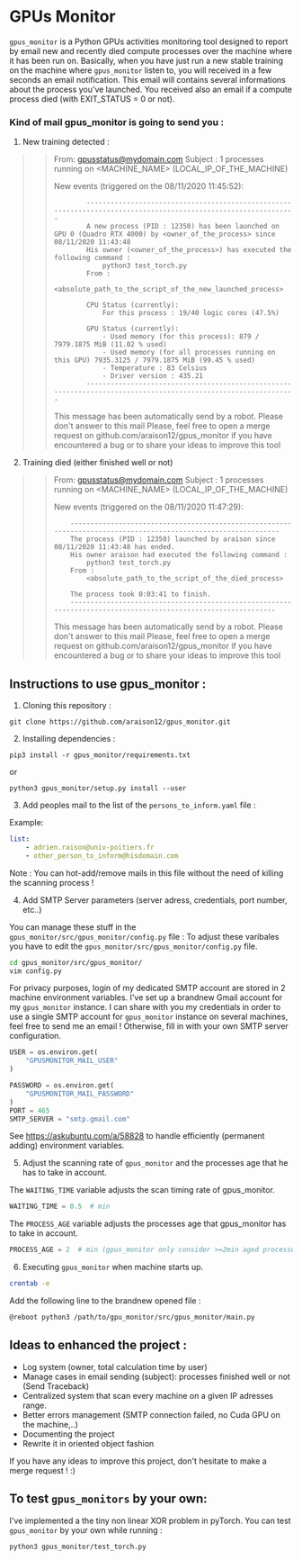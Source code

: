 # GPUs Monitor



`gpus_monitor` is a Python GPUs activities monitoring tool designed to report by email new and recently died compute processes over the machine where it has been run on.
Basically, when you have just run a new stable training on the machine where `gpus_monitor` listen to, you will received in a few seconds an email notification. This email will contains several informations about the process you've launched.
You received also an email if a compute process died (with EXIT_STATUS = 0 or not).


### Kind of mail gpus_monitor is going to send you :

1. New training detected :

>> From: <gpusstatus@mydomain.com>
>> Subject : 1 processes running on <MACHINE_NAME> (LOCAL_IP_OF_THE_MACHINE)
>> 
>> New events (triggered on the 08/11/2020 11:45:52):
>> 
>>             ---------------------------------------------------------------------------------------------------------------
>>             A new process (PID : 12350) has been launched on GPU 0 (Quadro RTX 4000) by <owner_of_the_process> since 08/11/2020 11:43:48
>>             His owner (<owner_of_the_process>) has executed the following command :
>>                 python3 test_torch.py
>>             From :
>>                 <absolute_path_to_the_script_of_the_new_launched_process>
>>             
>>             CPU Status (currently):
>>                 For this process : 19/40 logic cores (47.5%)
>>             
>>             GPU Status (currently):
>>                 - Used memory (for this process): 879 / 7979.1875 MiB (11.02 % used)
>>                 - Used memory (for all processes running on this GPU) 7935.3125 / 7979.1875 MiB (99.45 % used)
>>                 - Temperature : 83 Celsius
>>                 - Driver version : 435.21
>>             ---------------------------------------------------------------------------------------------------------------
>>             
>>             
>>         
>> This message has been automatically send by a robot. Please don't answer to this mail
>> Please, feel free to open a merge request on github.com/araison12/gpus_monitor if you have encountered a bug or to share your ideas to improve this tool


2. Training died (either finished well or not)
>> From: <gpusstatus@mydomain.com>
>> Subject : 1 processes running on <MACHINE_NAME> (LOCAL_IP_OF_THE_MACHINE)
>> 
>> New events (triggered on the 08/11/2020 11:47:29):
>> 
>>         ---------------------------------------------------------------------------------------------------------------
>>         The process (PID : 12350) launched by araison since 08/11/2020 11:43:48 has ended.
>>         His owner araison had executed the following command :
>>             python3 test_torch.py
>>         From :
>>             <absolute_path_to_the_script_of_the_died_process>
>>         
>>         The process took 0:03:41 to finish.
>>         --------------------------------------------------------------------------------------------------------------
>>     
>> This message has been automatically send by a robot. Please don't answer to this mail
>> Please, feel free to open a merge request on github.com/araison12/gpus_monitor if you have encountered a bug or to share your ideas to improve this tool      


## Instructions to use gpus_monitor :


1. Cloning this repository :

`git clone https://github.com/araison12/gpus_monitor.git`

2. Installing dependencies :

`pip3 install -r gpus_monitor/requirements.txt`

or

`python3 gpus_monitor/setup.py install --user`

3. Add peoples mail to the list of the `persons_to_inform.yaml` file :

Example:

```yaml
list:  
	- adrien.raison@univ-poitiers.fr
	- other_person_to_inform@hisdomain.com
```
	
	

Note : You can hot-add/remove mails in this file without the need of killing the scanning process !

4. Add SMTP Server parameters (server adress, credentials, port number, etc..)

You can manage these stuff in the `gpus_monitor/src/gpus_monitor/config.py` file :
To adjust these varibales you have to edit the `gpus_monitor/src/gpus_monitor/config.py` file.

```bash
cd gpus_monitor/src/gpus_monitor/
vim config.py
```


For privacy purposes, login of my dedicated SMTP account are stored in 2 machine environment variables. I've set up a brandnew Gmail account for my `gpus_monitor` instance. I can share with you my credentials in order to use a single SMTP account for `gpus_monitor` instance on several machines, feel free to send me an email !
Otherwise, fill in with your own SMTP server configuration.


```python
USER = os.environ.get(
    "GPUSMONITOR_MAIL_USER"
)  

PASSWORD = os.environ.get(
    "GPUSMONITOR_MAIL_PASSWORD"
) 
PORT = 465
SMTP_SERVER = "smtp.gmail.com"
```

See https://askubuntu.com/a/58828 to handle efficiently (permanent adding) environment variables.

5. Adjust the scanning rate of `gpus_monitor` and the processes age that he has to take in account.


The `WAITING_TIME` variable adjusts the scan timing rate of gpus_monitor.

```python
WAITING_TIME = 0.5  # min
```

The `PROCESS_AGE`  variable adjusts the processes age that gpus_monitor has to take in account.

```python
PROCESS_AGE = 2  # min (gpus_monitor only consider >=2min aged processes)
```

6. Executing `gpus_monitor` when machine starts up.

```bash
crontab -e
```
Add the following line to the brandnew opened file :

```bash
@reboot python3 /path/to/gpu_monitor/src/gpus_monitor/main.py
```

## Ideas to enhanced the project :

- Log system (owner, total calculation time by user)
- Manage cases in email sending (subject): processes finished well or not (Send Traceback)
- Centralized system that scan every machine on a given IP adresses range.
- Better errors management (SMTP connection failed, no Cuda GPU on the machine,..)
- Documenting the project
- Rewrite it in oriented object fashion 


If you have any ideas to improve this project, don't hesitate to make a merge request ! :)



## To test `gpus_monitors` by your own:

I've implemented a the tiny non linear XOR problem in pyTorch.
You can test `gpus_monitor` by your own while running :
```bash
python3 gpus_monitor/test_torch.py
```

